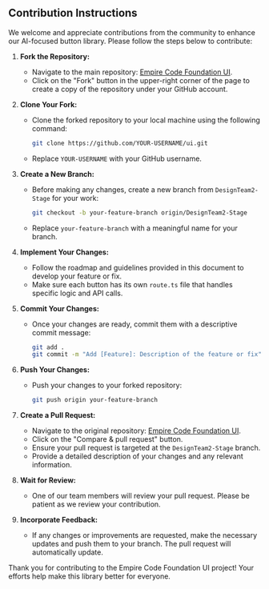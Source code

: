 ## Contribution Instructions

We welcome and appreciate contributions from the community to enhance our AI-focused button library. Please follow the steps below to contribute:

1. **Fork the Repository:**
   - Navigate to the main repository: [Empire Code Foundation UI](https://github.com/empirecodefoundation/ui).
   - Click on the "Fork" button in the upper-right corner of the page to create a copy of the repository under your GitHub account.

2. **Clone Your Fork:**
   - Clone the forked repository to your local machine using the following command:
     ```bash
     git clone https://github.com/YOUR-USERNAME/ui.git
     ```
   - Replace `YOUR-USERNAME` with your GitHub username.

3. **Create a New Branch:**
   - Before making any changes, create a new branch from `DesignTeam2-Stage` for your work:
     ```bash
     git checkout -b your-feature-branch origin/DesignTeam2-Stage
     ```
   - Replace `your-feature-branch` with a meaningful name for your branch.

4. **Implement Your Changes:**
   - Follow the roadmap and guidelines provided in this document to develop your feature or fix.
   - Make sure each button has its own `route.ts` file that handles specific logic and API calls.

5. **Commit Your Changes:**
   - Once your changes are ready, commit them with a descriptive commit message:
     ```bash
     git add .
     git commit -m "Add [Feature]: Description of the feature or fix"
     ```

6. **Push Your Changes:**
   - Push your changes to your forked repository:
     ```bash
     git push origin your-feature-branch
     ```

7. **Create a Pull Request:**
   - Navigate to the original repository: [Empire Code Foundation UI](https://github.com/empirecodefoundation/ui).
   - Click on the "Compare & pull request" button.
   - Ensure your pull request is targeted at the `DesignTeam2-Stage` branch.
   - Provide a detailed description of your changes and any relevant information.

8. **Wait for Review:**
   - One of our team members will review your pull request. Please be patient as we review your contribution.

9. **Incorporate Feedback:**
   - If any changes or improvements are requested, make the necessary updates and push them to your branch. The pull request will automatically update.

Thank you for contributing to the Empire Code Foundation UI project! Your efforts help make this library better for everyone.
